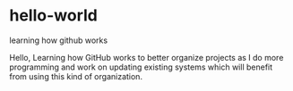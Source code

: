 # hello-world
learning how github works

Hello,
Learning how GitHub works to better organize projects as I do more programming and work on updating existing systems which will benefit from using this kind of organization.

